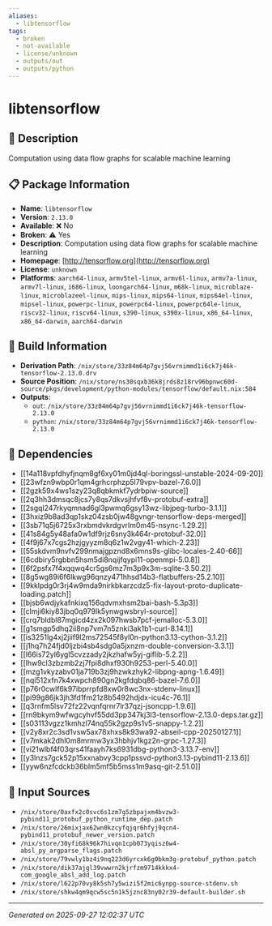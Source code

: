 ```yaml
---
aliases:
  - libtensorflow
tags:
  - broken
  - not-available
  - license/unknown
  - outputs/out
  - outputs/python
---
```


# libtensorflow

## 📝 Description

Computation using data flow graphs for scalable machine learning

## 📋 Package Information

- **Name**: `libtensorflow`
- **Version**: `2.13.0`
- **Available**: ❌ No
- **Broken**: ⚠️ Yes
- **Description**: Computation using data flow graphs for scalable machine learning
- **Homepage**: [http://tensorflow.org](http://tensorflow.org)
- **License**: `unknown`
- **Platforms**: `aarch64-linux`, `armv5tel-linux`, `armv6l-linux`, `armv7a-linux`, `armv7l-linux`, `i686-linux`, `loongarch64-linux`, `m68k-linux`, `microblaze-linux`, `microblazeel-linux`, `mips-linux`, `mips64-linux`, `mips64el-linux`, `mipsel-linux`, `powerpc-linux`, `powerpc64-linux`, `powerpc64le-linux`, `riscv32-linux`, `riscv64-linux`, `s390-linux`, `s390x-linux`, `x86_64-linux`, `x86_64-darwin`, `aarch64-darwin`

## 🔧 Build Information

- **Derivation Path**: `/nix/store/33z84m64p7gvj56vrnimmd1i6ck7j46k-tensorflow-2.13.0.drv`
- **Source Position**: `/nix/store/ns30sqxb36k8jrds8z18rv96bpnwc60d-source/pkgs/development/python-modules/tensorflow/default.nix:584`
- **Outputs**:
  - `out`:  `/nix/store/33z84m64p7gvj56vrnimmd1i6ck7j46k-tensorflow-2.13.0`
  - `python`:  `/nix/store/33z84m64p7gvj56vrnimmd1i6ck7j46k-tensorflow-2.13.0`

## 🔗 Dependencies

- [[14a118vpfdhyfjnqm8gf6xy01m0jd4ql-boringssl-unstable-2024-09-20]]
- [[23wfzn9wbp0r1qm4grhcrphzp5l79vpv-bazel-7.6.0]]
- [[2gzk59x4ws1szy23q8qbkmkf7ydrbpiw-source]]
- [[2q3hh3dmsqc8jcs7y8qs7dkvsjhfvf8v-protobuf-extra]]
- [[2sgql247rkyqmnad6gl3pwmq6gsy13wz-libjpeg-turbo-3.1.1]]
- [[3hxiz9b8ad3qp1skz04zsb0jw48gvngr-tensorflow-deps-merged]]
- [[3sb71q5j6725x3rxbmdvkrdgvrlm0m45-nsync-1.29.2]]
- [[41s84g5y48afa0w1df9rjz6sny3k464r-protobuf-32.0]]
- [[4f9j67x7cgs2hzjgyyzm8q6z1w2vgy41-which-2.23]]
- [[55skdvm9nvfv299nmajgpznd8x6mns9s-glibc-locales-2.40-66]]
- [[6cdbiry5rgbbn5hsm5di8nqijfqypi11-openmpi-5.0.8]]
- [[6f2psfx7f4xqqwq4cr5gs6mz7m3p9x3m-sqlite-3.50.2]]
- [[8g5wg89i6f6lkwg96qnzy471hhsd14b3-flatbuffers-25.2.10]]
- [[9kklpdg0r3rj4w9mda9nirkbkarzcdz5-fix-layout-proto-duplicate-loading.patch]]
- [[bjsb6wdjykafnkixq156qdvmxhsm2bai-bash-5.3p3]]
- [[clmji6kiy83jbq0q979lk5ynwgwsbryl-source]]
- [[crq7bldbl87mgicd4zx2k097hwsb7pcf-jemalloc-5.3.0]]
- [[g1smgp5dhq2ii8np7vm7n5znki3ak1b1-curl-8.14.1]]
- [[is3251lg4xj2jiif9l2ms72545f8yl0n-python3.13-cython-3.1.2]]
- [[j1hq7h24fjd0ljzbi4sb4sdg0a5jxnzm-double-conversion-3.3.1]]
- [[l66is72yl6ygl5cvzzady2jkzhafw5yj-giflib-5.2.2]]
- [[lhw9cl3zbzmb2zj7fpi8dhxf930h9253-perl-5.40.0]]
- [[mzg1vkyzabv01ja719b3zj9hzwkzhyk2-libpng-apng-1.6.49]]
- [[nqi512xfn7k4xwpch890gn2kgfdqbq86-bazel-7.6.0]]
- [[p76r0cwlf6k97ibprrpfd8xw0r8wc3nx-stdenv-linux]]
- [[pi99g86jk3jh3fd1fm21z8b5492hdjdx-icu4c-76.1]]
- [[q3rnfm5lsv72fz22vqnfqrnr7lr37qzj-jsoncpp-1.9.6]]
- [[rn9bkym9wfwgcyhvf55dd3pp347kj3l3-tensorflow-2.13.0-deps.tar.gz]]
- [[s03113vgzz1kmhzl74nq55k2gzp9s1v5-snappy-1.2.2]]
- [[v2y8xr2c3sd1vsw5ax78xhxs8k93wa92-abseil-cpp-20250127.1]]
- [[v7mkak2dhl0m8mrmw3yx3hbhjv1kgz2n-grpc-1.27.3]]
- [[vi21wlbf4f03qrs41faayh7ks6931dbg-python3-3.13.7-env]]
- [[y3lnzs7gck52p15xxnabvy3cpp1pssvd-python3.13-pybind11-2.13.6]]
- [[yyw6nzfcdckb36blm5mf5b5mss1m9asq-git-2.51.0]]

## 📁 Input Sources

- `/nix/store/0axfx2c0svc6s1zm7g5zbpajxm4bvzw3-pybind11_protobuf_python_runtime_dep.patch`
- `/nix/store/26mixjax62wn0kzcyfqjqr6hfyj9qcn4-pybind11_protobuf_newer_version.patch`
- `/nix/store/30yfi68k96k7hivqn1cpb073yqisz6w4-absl_py_argparse_flags.patch`
- `/nix/store/79vwly1bz4i9nq223d6yrcxk6g0bkm3g-protobuf_python.patch`
- `/nix/store/dik37ajgl39vwwrn2kjrfzm9714kkkx4-com_google_absl_add_log.patch`
- `/nix/store/l622p70vy8k5sh7y5wizi5f2mic6ynpg-source-stdenv.sh`
- `/nix/store/shkw4qm9qcw5sc5n1k5jznc83ny02r39-default-builder.sh`

---
*Generated on 2025-09-27 12:02:37 UTC*
